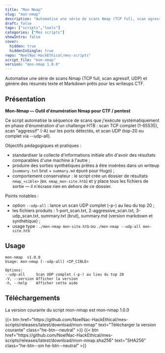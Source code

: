 ```yaml
---
title: "Mon Nmap"
slug: "mon-nmap"
description: "Automatise une série de scans Nmap (TCP full, scan agressif, UDP) et génère des résumés texte et Markdown prêts pour les writeups CTF."
draft: false
tags: ["scripts","tools"]
categories: ["Mes scripts"]
showIntro: false
cover:
  hidden: true
  hiddenInSingle: true
repo: "NoelNac-HackEthical/mes-scripts"
script_file: "mon-nmap"
version: "mon-nmap 1.0.0"
---
```


Automatise une série de scans Nmap (TCP full, scan agressif, UDP) et génère des résumés texte et Markdown prêts pour les writeups CTF.

## Présentation

**Mon-Nmap — Outil d'énumération Nmap pour CTF / pentest**

Ce script automatise la séquence de scans que j'exécute systématiquement en phase
d'énumération d'un challenge HTB : scan TCP complet (1-65535), scan "aggressif" (-A)
sur les ports détectés, et scan UDP (top-20 ou complet via --udp-all).

Objectifs pédagogiques et pratiques :
- standardiser la collecte d'informations initiale afin d'avoir des résultats comparables
  d'une machine à l'autre ;
- produire des sorties synthétiques prêtes à être insérées dans un writeup
  (`summary.txt` brut + `summary.md` épuré pour Hugo) ;
- comportement conservateur : le script crée un dossier de résultats `nmap_<cible>`
  (ex. `nmap_mon-site.htb`) et y place tous les fichiers de sortie — il n'écrase
  rien en dehors de ce dossier.

Points notables :
- option `--udp-all` : lance un scan UDP complet (-p-) au lieu du top 20 ;
- les fichiers produits : 1-port_scan.txt, 2-aggressive_scan.txt, 3-udp_scan.txt,
  summary.txt (brut), summary.md (version markdown et synthétique) ;
- usage type : `./mon-nmap mon-site.htb` ou `./mon-nmap --udp-all mon-site.htb`

## Usage

```
mon-nmap  v1.0.0
Usage: mon-nmap [--udp-all] <IP_CIBLE>

Options:
--udp-all     Scan UDP complet (-p-) au lieu du top 20
-V, --version Afficher la version
-h, --help    Afficher cette aide
```

## Téléchargements

La version courante du script mon-nmap est mon-nmap 1.0.0

<div class="dl-row">
  {{< btn href="https://github.com/NoelNac-HackEthical/mes-scripts/releases/latest/download/mon-nmap" text="Télécharger la version courante" class="he-btn--neutral" >}}
  {{< btn href="https://github.com/NoelNac-HackEthical/mes-scripts/releases/latest/download/mon-nmap.sha256" text="SHA256" class="he-btn--sm he-btn--neutral" >}}
</div>

